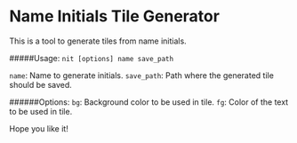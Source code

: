 # Name Initials Tile Generator

This is a tool to generate tiles from name initials.

#####Usage:
`nit [options] name save_path`

`name`: Name to generate initials.
`save_path`: Path where the generated tile should be saved.

######Options:
`bg`: Background color to be used in tile.
`fg`: Color of the text to be used in tile.

Hope you like it!
